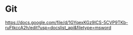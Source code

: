 # Git
https://docs.google.com/file/d/1GYqexKGz9ICS-5CVP9TKb-ruFtkccA2h/edit?usp=docslist_api&filetype=msword

